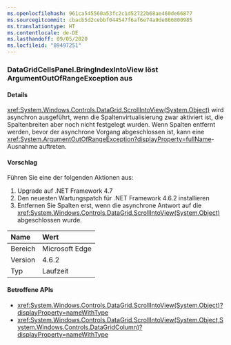 ```yaml
---
ms.openlocfilehash: 961ca545560a53fc2c1d52722b68ae460de66877
ms.sourcegitcommit: cbacb5d2cebbf044547f6af6e74a9de866800985
ms.translationtype: HT
ms.contentlocale: de-DE
ms.lasthandoff: 09/05/2020
ms.locfileid: "89497251"
---
```

### <a name="datagridcellspanelbringindexintoview-throws-argumentoutofrangeexception"></a>DataGridCellsPanel.BringIndexIntoView löst ArgumentOutOfRangeException aus

#### <a name="details"></a>Details

<xref:System.Windows.Controls.DataGrid.ScrollIntoView(System.Object)> wird asynchron ausgeführt, wenn die Spaltenvirtualisierung zwar aktiviert ist, die Spaltenbreiten aber noch nicht festgelegt wurden.  Wenn Spalten entfernt werden, bevor der asynchrone Vorgang abgeschlossen ist, kann eine <xref:System.ArgumentOutOfRangeException?displayProperty=fullName>-Ausnahme auftreten.

#### <a name="suggestion"></a>Vorschlag

Führen Sie eine der folgenden Aktionen aus:<ol><li>Upgrade auf .NET Framework 4.7</li><li>Den neuesten Wartungspatch für .NET Framework 4.6.2 installieren</li><li>Entfernen Sie Spalten erst, wenn die asynchrone Antwort auf die <xref:System.Windows.Controls.DataGrid.ScrollIntoView(System.Object)> abgeschlossen wurde.</li></ol>

| Name    | Wert       |
|:--------|:------------|
| Bereich   |Microsoft Edge|
|Version|4.6.2|
|Typ|Laufzeit|

#### <a name="affected-apis"></a>Betroffene APIs

- <xref:System.Windows.Controls.DataGrid.ScrollIntoView(System.Object)?displayProperty=nameWithType>
- <xref:System.Windows.Controls.DataGrid.ScrollIntoView(System.Object,System.Windows.Controls.DataGridColumn)?displayProperty=nameWithType>

<!--

#### Affected APIs

- `M:System.Windows.Controls.DataGrid.ScrollIntoView(System.Object)`
- `M:System.Windows.Controls.DataGrid.ScrollIntoView(System.Object,System.Windows.Controls.DataGridColumn)`

-->
